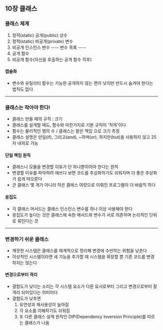 ## 10장 클래스

### 클래스 체계
1. 정적(static) 공개(public) 상수
2. 정적(static) 비공개(private) 변수
3. 비공개 인스턴스 변수
---- 변수 목록 ----
4. 공개 함수
5. 비공개 함수(자신을 호출하는 공개 함수 직후)
#### 캡슐화
* 변수와 유틸리티 함수는 가능한 공개하지 않는 편이 낫지만 반드시 숨겨야 한다는 법칙도 없다
------------
### 클래스는 작아야 한다!
* 클래스 만들 때의 규칙 : 크기
* 클래스를 설계할 때도, 함수와 마찬가지로 기본 규칙이 '작게'이다
* 함수는 물리적인 행의 수 / 클래스는 맡은 책임 으로 크기 측정
* 클래스 설명은 만일(if), 그리고(and), ~하며(or), 하지만(but)을 사용하지 않고 25자 내외로 가능
#### 단일 책임 원칙
* 클래스나 모듈을 변경할 이유가 단 하나뿐이어야 한다는 원칙
* 변경할 이유를 파악하려 애쓰다 보면 코드를 추상화하기도 쉬워지며 더 좋은 추상화가 쉽게 떠오른다
* 큰 클래스 몇 개가 아니라 작은 클래스 여럿으로 이뤄진 프로그램이 더 바람직 하다
#### 응집도
* 각 클래스 머서드는 클래스 인스턴스 변수를 하나 이상 사용해야 한다
* 응집도가 높다는 것은 클래스에 속한 메서드와 변수가 서로 의존하며 논리적인 단위로 묶인다는 것
------------
### 변경하기 쉬운 클래스
* 깨끗한 시스템은 클래스를 체계적으로 정리해 변경에 수반하는 위험을 낮춘다
* 이상적인 시스템이라면 새 기능을 추가할 때 시스템을 확장할 뿐 기존 코드를 변경하지는 않는다
#### 변경으로부터 격리
* 결합도가 낮다는 소리는 각 시스템 요소가 다른 요서로부터 그리고 변경으로부터 잘 격리 되어있다는 의미이다
* 결합도가 낮추면
  1. 유연성과 재사용성이 높아짐
  2. 각 요소를 이해하기도 쉬워짐
  3. 또 다른 클래스 설계 원칙인 DIP(Dependency Inversion Principle)를 따르는 클래스가 나옴

